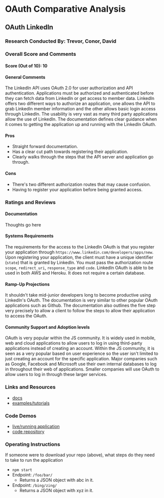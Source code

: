 # OAuth Comparative Analysis

## OAuth LinkedIn

### Research Conducted By: Trevor, Conor, David

### Overall Score and Comments
#### Score (Out of 10): 10
#### General Comments

The LinkedIn API uses OAuth 2.0 for user authorization and API authentication. Applications must be authorized and authenticated before they can fetch data from LinkedIn or get access to member data. LinkedIn offers two different ways to authorize an application, one allows the API to grab LinkedIn member information and the other allows basic login access through LinkedIn. The usability is very vast as many third party applications allow the use of LinkedIn. The documentation defines clear guidance when it comes to getting the application up and running with the LinkedIn OAuth.

#### Pros
* Straight forward documentation.
* Has a clear cut path towards registering their application.
* Clearly walks through the steps that the API server and application go through.

#### Cons
* There's two different authorization routes that may cause confusion.
* Having to register your application before being granted access.

### Ratings and Reviews
#### Documentation
Thoughts go here

#### Systems Requirements
The requirements for the access to the LinkedIn OAuth is that you register your application through `https://www.linkedin.com/developers/apps/new`. Upon registering your application, the client must have a unique identifier (`state`) that is granted by LinkedIn. You must pass the authorization route `scope`, `redirect_uri`, `response_type` and `code`. LinkedIn OAuth is able to be used in both AWS and Heroku. It does not require a certain database.

#### Ramp-Up Projections
It shouldn't take mid-junior developers long to become productive using LinkedIn's OAuth. The documentation is very similar to other popular OAuth applications such as Github. The documentation also outlines the five step very precisely to allow a client to follow the steps to allow their application to access the OAuth.

#### Community Support and Adoption levels
OAuth is very popular within the JS community. It is widely used in mobile, web and cloud applications to allow users to log in using third-party applications instead of creating an account. Within the JS community, it is seen as a very popular based on user experience so the user isn't limited to just creating an account for the specific application. Major companies such as Google, Facebook and Microsoft use their own internal databases to log in throughout their web of applications. Smaller companies will use OAuth to allow users to log in through these larger services.

### Links and Resources
* [docs](https://docs.microsoft.com/en-us/linkedin/shared/authentication/authorization-code-flow?context=linkedin/context)
* [examples/tutorials](https://requests-oauthlib.readthedocs.io/en/latest/examples/linkedin.html)

### Code Demos
* [live/running application](http://xyz.com)
* [code repository](http://xyz.com)

### Operating Instructions
If someone were to download your repo (above), what steps do they need to take to run the application
* `npm start`
* Endpoint: `/foo/bar/`
  * Returns a JSON object with abc in it.
* Endpoint: `/bing/zing/`
  * Returns a JSON object with xyz in it.